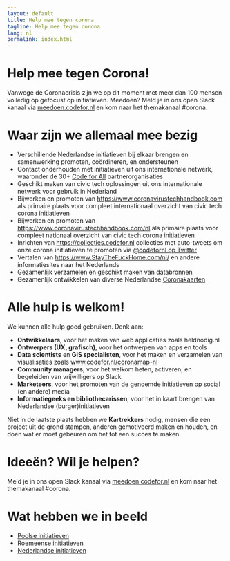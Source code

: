 ```yaml
---
layout: default
title: Help mee tegen corona
tagline: Help mee tegen corona
lang: nl
permalink: index.html
---
```

# Help mee tegen Corona!
Vanwege de Coronacrisis zijn we op dit moment met meer dan 100 mensen volledig op gefocust op initiatieven. Meedoen? Meld je in ons open Slack kanaal via <a href="https://meedoen.codefor.nl">meedoen.codefor.nl</a> en kom naar het themakanaal #corona.

# Waar zijn we allemaal mee bezig
* Verschillende Nederlandse initiatieven bij elkaar brengen en samenwerking promoten, coördineren, en ondersteunen
* Contact onderhouden met initiatieven uit ons internationale netwerk, waaronder de 30+ [Code for All](https://codeforall.org/) partnerorganisaties
* Geschikt maken van civic tech oplossingen uit ons internationale netwerk voor gebruik in Nederland
* Bijwerken en promoten van https://www.coronavirustechhandbook.com als primaire plaats voor compleet internationaal overzicht van civic tech corona initiatieven
* Bijwerken en promoten van https://www.coronavirustechhandbook.com/nl als primaire plaats voor compleet nationaal overzicht van civic tech corona initiatieven
* Inrichten van https://collecties.codefor.nl collecties met auto-tweets om onze corona initiatieven te promoten via [@codefornl op Twitter](https://twitter.com/codefornl)
* Vertalen van https://www.StayTheFuckHome.com/nl/ en andere informatiesites naar het Nederlands
* Gezamenlijk verzamelen en geschikt maken van databronnen
* Gezamenlijk ontwikkelen van diverse Nederlandse [Coronakaarten](https://www.codefor.nl/coronamap-nl/)

# Alle hulp is welkom!
We kunnen alle hulp goed gebruiken. Denk aan:
* __Ontwikkelaars__, voor het maken van web applicaties zoals heldnodig.nl
* __Ontwerpers (UX, grafisch)__, voor het ontwerpen van apps en tools
* __Data scientists__ en __GIS specialisten__, voor het maken en verzamelen van visualisaties zoals www.codefor.nl/coronamap-nl
* __Community managers__, voor het welkom heten, activeren, en begeleiden van vrijwilligers op Slack
* __Marketeers__, voor het promoten van de genoemde initiatieven op social (en andere) media
* __Informatiegeeks en bibliothecarissen__, voor het in kaart brengen van Nederlandse (burger)initiatieven

Niet in de laatste plaats hebben we __Kartrekkers__ nodig, mensen die een project uit de grond stampen, anderen gemotiveerd maken en houden, en doen wat er moet gebeuren om het tot een succes te maken.

# Ideeën? Wil je helpen?

Meld je in ons open Slack kanaal via <a href="https://meedoen.codefor.nl">meedoen.codefor.nl</a> en kom naar het themakanaal #corona.

# Wat hebben we in beeld

* [Poolse initiatieven](Polen.md)
* [Roemeense initiatieven](Roemenie.md)
* [Nederlandse initiatieven](Nederland.md)
